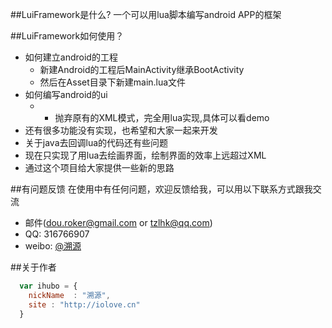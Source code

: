 
##LuiFramework是什么?
一个可以用lua脚本编写android APP的框架



##LuiFramework如何使用？

* 如何建立android的工程
    *  新建Android的工程后MainActivity继承BootActivity
    *  然后在Asset目录下新建main.lua文件
* 如何编写android的ui
    * * 抛弃原有的XML模式，完全用lua实现,具体可以看demo
* 还有很多功能没有实现，也希望和大家一起来开发
* 关于java去回调lua的代码还有些问题
* 现在只实现了用lua去绘画界面，绘制界面的效率上远超过XML
* 通过这个项目给大家提供一些新的思路


##有问题反馈
在使用中有任何问题，欢迎反馈给我，可以用以下联系方式跟我交流

* 邮件(dou.roker@gmail.com or tzlhk@qq.com)
* QQ: 316766907
* weibo: [@溯源](http://weibo.com/u/2395014387)





##关于作者

```javascript
  var ihubo = {
    nickName  : "溯源",
    site : "http://iolove.cn"
  }
```

